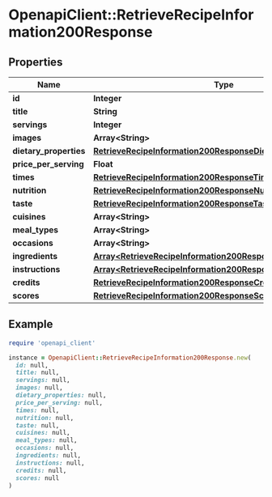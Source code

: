 # OpenapiClient::RetrieveRecipeInformation200Response

## Properties

| Name | Type | Description | Notes |
| ---- | ---- | ----------- | ----- |
| **id** | **Integer** |  | [optional] |
| **title** | **String** |  | [optional] |
| **servings** | **Integer** |  | [optional] |
| **images** | **Array&lt;String&gt;** |  | [optional] |
| **dietary_properties** | [**RetrieveRecipeInformation200ResponseDietaryProperties**](RetrieveRecipeInformation200ResponseDietaryProperties.md) |  | [optional] |
| **price_per_serving** | **Float** |  | [optional] |
| **times** | [**RetrieveRecipeInformation200ResponseTimes**](RetrieveRecipeInformation200ResponseTimes.md) |  | [optional] |
| **nutrition** | [**RetrieveRecipeInformation200ResponseNutrition**](RetrieveRecipeInformation200ResponseNutrition.md) |  | [optional] |
| **taste** | [**RetrieveRecipeInformation200ResponseTaste**](RetrieveRecipeInformation200ResponseTaste.md) |  | [optional] |
| **cuisines** | **Array&lt;String&gt;** |  | [optional] |
| **meal_types** | **Array&lt;String&gt;** |  | [optional] |
| **occasions** | **Array&lt;String&gt;** |  | [optional] |
| **ingredients** | [**Array&lt;RetrieveRecipeInformation200ResponseIngredientsInner&gt;**](RetrieveRecipeInformation200ResponseIngredientsInner.md) |  | [optional] |
| **instructions** | [**Array&lt;RetrieveRecipeInformation200ResponseInstructionsInner&gt;**](RetrieveRecipeInformation200ResponseInstructionsInner.md) |  | [optional] |
| **credits** | [**RetrieveRecipeInformation200ResponseCredits**](RetrieveRecipeInformation200ResponseCredits.md) |  | [optional] |
| **scores** | [**RetrieveRecipeInformation200ResponseScores**](RetrieveRecipeInformation200ResponseScores.md) |  | [optional] |

## Example

```ruby
require 'openapi_client'

instance = OpenapiClient::RetrieveRecipeInformation200Response.new(
  id: null,
  title: null,
  servings: null,
  images: null,
  dietary_properties: null,
  price_per_serving: null,
  times: null,
  nutrition: null,
  taste: null,
  cuisines: null,
  meal_types: null,
  occasions: null,
  ingredients: null,
  instructions: null,
  credits: null,
  scores: null
)
```

